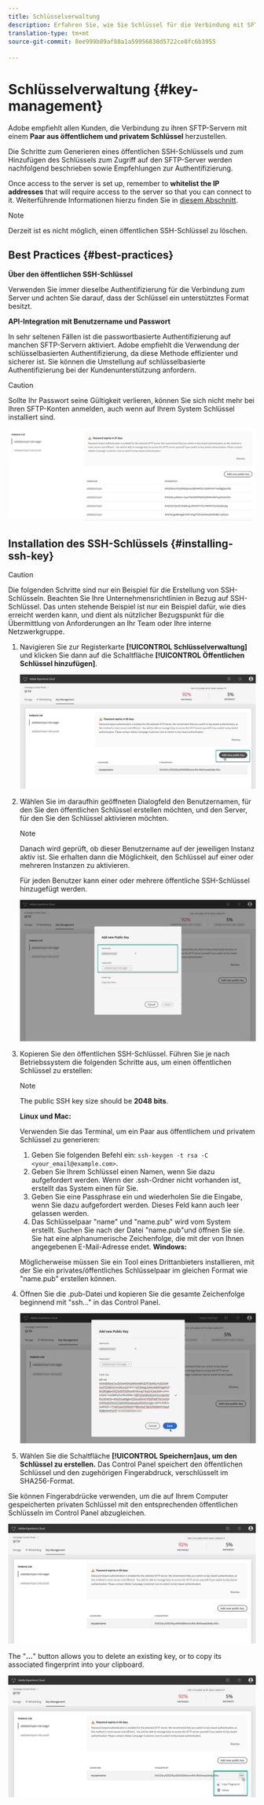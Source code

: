 ```yaml
---
title: Schlüsselverwaltung
description: Erfahren Sie, wie Sie Schlüssel für die Verbindung mit SFTP-Servern verwalten
translation-type: tm+mt
source-git-commit: 8ee999b89af88a1a59956838d5722ce8fc6b3955

---
```



# Schlüsselverwaltung {#key-management}

Adobe empfiehlt allen Kunden, die Verbindung zu ihren SFTP-Servern mit einem **Paar aus öffentlichem und privatem Schlüssel** herzustellen.

Die Schritte zum Generieren eines öffentlichen SSH-Schlüssels und zum Hinzufügen des Schlüssels zum Zugriff auf den SFTP-Server werden nachfolgend beschrieben sowie Empfehlungen zur Authentifizierung.

Once access to the server is set up, remember to **whitelist the IP addresses** that will require access to the server so that you can connect to it. Weiterführende Informationen hierzu finden Sie in [diesem Abschnitt](../../instances-settings/using/ip-whitelisting-instance-access.md).

>[!NOTE]
>
>Derzeit ist es nicht möglich, einen öffentlichen SSH-Schlüssel zu löschen.

## Best Practices {#best-practices}

**Über den öffentlichen SSH-Schlüssel**

Verwenden Sie immer dieselbe Authentifizierung für die Verbindung zum Server und achten Sie darauf, dass der Schlüssel ein unterstütztes Format besitzt.

**API-Integration mit Benutzername und Passwort**

In sehr seltenen Fällen ist die passwortbasierte Authentifizierung auf manchen SFTP-Servern aktiviert. Adobe empfiehlt die Verwendung der schlüsselbasierten Authentifizierung, da diese Methode effizienter und sicherer ist. Sie können die Umstellung auf schlüsselbasierte Authentifizierung bei der Kundenunterstützung anfordern.

>[!CAUTION]
>
>Sollte Ihr Passwort seine Gültigkeit verlieren, können Sie sich nicht mehr bei Ihren SFTP-Konten anmelden, auch wenn auf Ihrem System Schlüssel installiert sind.

![](assets/control_panel_passwordexpires.png)

## Installation des SSH-Schlüssels {#installing-ssh-key}

>[!CAUTION]
>
>Die folgenden Schritte sind nur ein Beispiel für die Erstellung von SSH-Schlüsseln. Beachten Sie Ihre Unternehmensrichtlinien in Bezug auf SSH-Schlüssel. Das unten stehende Beispiel ist nur ein Beispiel dafür, wie dies erreicht werden kann, und dient als nützlicher Bezugspunkt für die Übermittlung von Anforderungen an Ihr Team oder Ihre interne Netzwerkgruppe.

1. Navigieren Sie zur Registerkarte **[!UICONTROL Schlüsselverwaltung]** und klicken Sie dann auf die Schaltfläche **[!UICONTROL Öffentlichen Schlüssel hinzufügen]**.

   ![](assets/key0.png)

1. Wählen Sie im daraufhin geöffneten Dialogfeld den Benutzernamen, für den Sie den öffentlichen Schlüssel erstellen möchten, und den Server, für den Sie den Schlüssel aktivieren möchten.

   >[!NOTE]
   >
   >Danach wird geprüft, ob dieser Benutzername auf der jeweiligen Instanz aktiv ist. Sie erhalten dann die Möglichkeit, den Schlüssel auf einer oder mehreren Instanzen zu aktivieren.
   >
   >Für jeden Benutzer kann einer oder mehrere öffentliche SSH-Schlüssel hinzugefügt werden.

   ![](assets/key1.png)

1. Kopieren Sie den öffentlichen SSH-Schlüssel. Führen Sie je nach Betriebssystem die folgenden Schritte aus, um einen öffentlichen Schlüssel zu erstellen:

   >[!NOTE]
   >
   >The public SSH key size should be **2048 bits**.

   **Linux und Mac:**

   Verwenden Sie das Terminal, um ein Paar aus öffentlichem und privatem Schlüssel zu generieren:
   1. Geben Sie folgenden Befehl ein: `ssh-keygen -t rsa -C <your_email@example.com>`.
   1. Geben Sie Ihrem Schlüssel einen Namen, wenn Sie dazu aufgefordert werden. Wenn der .ssh-Ordner nicht vorhanden ist, erstellt das System einen für Sie.
   1. Geben Sie eine Passphrase ein und wiederholen Sie die Eingabe, wenn Sie dazu aufgefordert werden. Dieses Feld kann auch leer gelassen werden.
   1. Das Schlüsselpaar "name" und "name.pub" wird vom System erstellt. Suchen Sie nach der Datei "name.pub"und öffnen Sie sie. Sie hat eine alphanumerische Zeichenfolge, die mit der von Ihnen angegebenen E-Mail-Adresse endet.
   **Windows:**

   Möglicherweise müssen Sie ein Tool eines Drittanbieters installieren, mit der Sie ein privates/öffentliches Schlüsselpaar im gleichen Format wie "name.pub" erstellen können.

1. Öffnen Sie die .pub-Datei und kopieren Sie die gesamte Zeichenfolge beginnend mit "ssh..." in das Control Panel.

   ![](assets/publickey.png)

1. Wählen Sie die Schaltfläche **[!UICONTROL Speichern]aus, um den Schlüssel zu erstellen.** Das Control Panel speichert den öffentlichen Schlüssel und den zugehörigen Fingerabdruck, verschlüsselt im SHA256-Format.

Sie können Fingerabdrücke verwenden, um die auf Ihrem Computer gespeicherten privaten Schlüssel mit den entsprechenden öffentlichen Schlüsseln im Control Panel abzugleichen.

![](assets/fingerprintNEW2.png)

The "**...**" button allows you to delete an existing key, or to copy its associated fingerprint into your clipboard.

![](assets/key_options.png)
